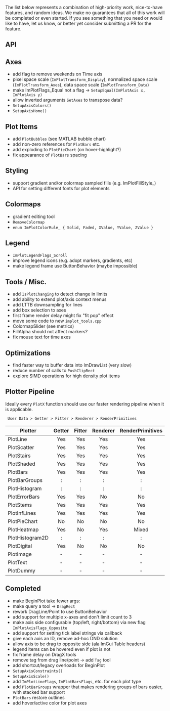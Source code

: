 The list below represents a combination of high-priority work, nice-to-have features, and random ideas. We make no guarantees that all of this work will be completed or even started. If you see something that you need or would like to have, let us know, or better yet consider submitting a PR for the feature.

## API

## Axes

- add flag to remove weekends on Time axis
- pixel space scale (`ImPlotTransform_Display`), normalized space scale (`ImPlotTransform_Axes`), data space scale (`ImPlotTransform_Data`)
- make ImPlotFlags_Equal not a flag -> `SetupEqual(ImPlotAxis x, ImPlotAxis y)`
- allow inverted arguments `SetAxes` to transpose data?
- `SetupAxisColors()`
- `SetupAxisHome()`

## Plot Items

- add `PlotBubbles` (see MATLAB bubble chart)
- add non-zero references for `PlotBars` etc.
- add exploding to `PlotPieChart` (on hover-highlight?)
- fix appearance of `PlotBars` spacing

## Styling

- support gradient and/or colormap sampled fills (e.g. ImPlotFillStyle_)
- API for setting different fonts for plot elements

## Colormaps

- gradient editing tool
- `RemoveColormap`
- `enum ImPlotColorRule_ { Solid, Faded, XValue, YValue, ZValue }`

## Legend

- `ImPlotLegendFlags_Scroll`
- improve legend icons (e.g. adopt markers, gradients, etc)
- make legend frame use ButtonBehavior (maybe impossible)

## Tools / Misc.

- add `IsPlotChanging` to detect change in limits
- add ability to extend plot/axis context menus
- add LTTB downsampling for lines
- add box selection to axes
- first frame render delay might fix "fit pop" effect
- move some code to new `implot_tools.cpp`
- ColormapSlider (see metrics)
- FillAlpha should not affect markers?
- fix mouse text for time axes

## Optimizations

- find faster way to buffer data into ImDrawList (very slow)
- reduce number of calls to `PushClipRect`
- explore SIMD operations for high density plot items

## Plotter Pipeline

Ideally every `PlotX` function should use our faster rendering pipeline when it is applicable.

` User Data > Getter > Fitter > Renderer > RenderPrimitives`

|Plotter|Getter|Fitter|Renderer|RenderPrimitives|
|---|:-:|:-:|:-:|:-:|
|PlotLine|Yes|Yes|Yes|Yes|
|PlotScatter|Yes|Yes|Yes|Yes|
|PlotStairs|Yes|Yes|Yes|Yes|
|PlotShaded|Yes|Yes|Yes|Yes|
|PlotBars|Yes|Yes|Yes|Yes|
|PlotBarGroups|:|:|:|:|
|PlotHistogram|:|:|:|:|
|PlotErrorBars|Yes|Yes|No|No|
|PlotStems|Yes|Yes|Yes|Yes|
|PlotInfLines|Yes|Yes|Yes|Yes|
|PlotPieChart|No|No|No|No|
|PlotHeatmap|Yes|No|Yes|Mixed|
|PlotHistogram2D|:|:|:|:|
|PlotDigital|Yes|No|No|No|
|PlotImage|-|-|-|-|
|PlotText|-|-|-|-|
|PlotDummy|-|-|-|-|

## Completed
- make BeginPlot take fewer args:
- make query a tool -> `DragRect`
- rework DragLine/Point to use ButtonBehavior
- add support for multiple x-axes and don't limit count to 3
- make axis side configurable (top/left, right/bottom) via new flag `ImPlotAxisFlags_Opposite`
- add support for setting tick label strings via callback
- give each axis an ID, remove ad-hoc DND solution
- allow axis to be drag to opposite side (ala ImGui Table headers)
- legend items can be hovered even if plot is not
- fix frame delay on DragX tools
- remove tag from drag line/point -> add `Tag` tool
- add shortcut/legacy overloads for BeginPlot
- `SetupAxisConstraints()`
- `SetupAxisScale()`
- add `ImPlotLineFlags`, `ImPlotBarsFlags`, etc. for each plot type
- add `PlotBarGroups` wrapper that makes rendering groups of bars easier, with stacked bar support
- `PlotBars` restore outlines
- add hover/active color for plot axes
